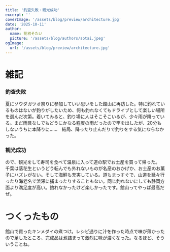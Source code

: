 ```yaml
---
title: '釣査失敗・観光成功'
excerpt: ''
coverImage: '/assets/blog/preview/architecture.jpg'
date: '2025-10-11'
author:
  name: 花初そたい
  picture: '/assets/blog/authors/sotai.jpeg'
ogImage:
  url: '/assets/blog/preview/architecture.jpg'
---
```

# 雑記
### 釣査失敗
夏にソウダガツオ祭りに参加していい思いをした館山に再訪した。特に釣れているものはないが釣りがしたいため、何も釣れなくてもドライブとして楽しい場所を選んだ次第。着いてみると、釣り場に人はそこそこいるが、少々雨が降っている。まだ雨具なしでもどうにかなる程度の雨だったので竿を出したが、20分もしないうちに本降りに……　結局、降ったり止んだりで釣りをする気にならなかった。

### 観光成功
ので、観光をして寿司を食べて温泉に入って道の駅でお土産を買って帰った。
千葉は落花生というどう転んでも外れないものが名産のおかげか、お土産のお菓子にハズレがない。そして海鮮も充実している。道もまっすぐで、山道を延々行ったり海老名で渋滞に捕まったりすることもない。同じ釣れないにしても静岡方面より満足度が高い。釣れなかったけど楽しかったです。館山ってやっぱ最高だぜ。

# つくったもの
館山で買ったキンメダイの煮つけ。レシピ通りに汁を作った時点で味が薄かったので足したところ、完成品は煮詰まって激烈に味が濃くなった。なるほど、そういうことね。
